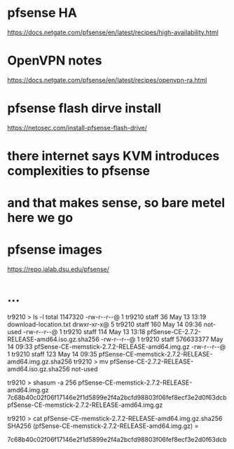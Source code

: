 
# pfsense HA
https://docs.netgate.com/pfsense/en/latest/recipes/high-availability.html

# OpenVPN notes
https://docs.netgate.com/pfsense/en/latest/recipes/openvpn-ra.html

# pfsense flash dirve install
https://netosec.com/install-pfsense-flash-drive/

# there internet says KVM introduces complexities to pfsense 
# and that makes sense, so bare metel here we go

# pfsense images
https://repo.ialab.dsu.edu/pfsense/

# ...
tr9210 > ls -l
total 1147320
-rw-r--r--@ 1 tr9210  staff         36 May 13 13:19 download-location.txt
drwxr-xr-x@ 5 tr9210  staff        160 May 14 09:36 not-used
-rw-r--r--@ 1 tr9210  staff        114 May 13 13:18 pfSense-CE-2.7.2-RELEASE-amd64.iso.gz.sha256
-rw-r--r--@ 1 tr9210  staff  576633377 May 14 09:33 pfSense-CE-memstick-2.7.2-RELEASE-amd64.img.gz
-rw-r--r--@ 1 tr9210  staff        123 May 14 09:35 pfSense-CE-memstick-2.7.2-RELEASE-amd64.img.gz.sha256
tr9210 > mv pfSense-CE-2.7.2-RELEASE-amd64.iso.gz.sha256 not-used

tr9210 > shasum -a 256 pfSense-CE-memstick-2.7.2-RELEASE-amd64.img.gz
7c68b40c02f06f17146e2f1d5899e2f4a2bcfd98803f06fef8ecf3e2d0f63dcb  pfSense-CE-memstick-2.7.2-RELEASE-amd64.img.gz


tr9210 > cat pfSense-CE-memstick-2.7.2-RELEASE-amd64.img.gz.sha256
SHA256 (pfSense-CE-memstick-2.7.2-RELEASE-amd64.img.gz) = 

7c68b40c02f06f17146e2f1d5899e2f4a2bcfd98803f06fef8ecf3e2d0f63dcb

